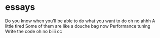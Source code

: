 # essays


Do you know when you'll be able to do what you want to do
oh no ahhh
A little tired
Some of them are like a douche bag
now Performance tuning
Write the code
oh no
biiii
cc